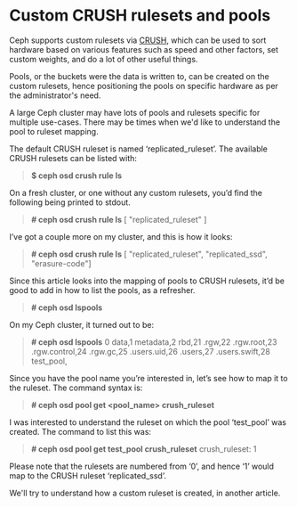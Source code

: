 # Custom CRUSH rulesets and pools

<!--more-->
Ceph supports custom rulesets via [CRUSH](http://ceph.com/papers/weil-crush-sc06.pdf), which can be used to sort hardware based on various features such as speed and other factors, set custom weights, and do a lot of other useful things.

Pools, or the buckets were the data is written to, can be created on the custom rulesets, hence positioning the pools on specific hardware as per the administrator's need.

A large Ceph cluster may have lots of pools and rulesets specific for multiple use-cases. There may be times when we'd like to understand the pool to ruleset mapping.

The default CRUSH ruleset is named ‘replicated\_ruleset’. The available CRUSH rulesets can be listed with:

> **$ ceph osd crush rule ls**

On a fresh cluster, or one without any custom rulesets, you’d find the following being printed to stdout.

> **\# ceph osd crush rule ls** \[ "replicated\_ruleset" \]

I’ve got a couple more on my cluster, and this is how it looks:

> **\# ceph osd crush rule ls** \[ "replicated\_ruleset", "replicated\_ssd", "erasure-code"\]

Since this article looks into the mapping of pools to CRUSH rulesets, it’d be good to add in how to list the pools, as a refresher.

> **\# ceph osd lspools**

On my Ceph cluster, it turned out to be:

> **\# ceph osd lspools** 0 data,1 metadata,2 rbd,21 .rgw,22 .rgw.root,23 .rgw.control,24 .rgw.gc,25 .users.uid,26 .users,27 .users.swift,28 test\_pool,

Since you have the pool name you’re interested in, let’s see how to map it to the ruleset. The command syntax is:

> **\# ceph osd pool get <pool\_name> crush\_ruleset**

I was interested to understand the ruleset on which the pool ‘test\_pool’ was created. The command to list this was:

> **\# ceph osd pool get test\_pool crush\_ruleset** crush\_ruleset: 1

Please note that the rulesets are numbered from ‘0’, and hence ‘1’ would map to the CRUSH ruleset ‘replicated\_ssd’.

We'll try to understand how a custom ruleset is created, in another article.

